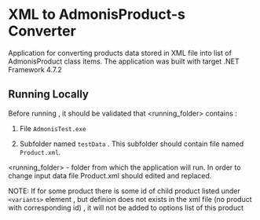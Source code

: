 
# XML to AdmonisProduct-s Converter

Application for converting products data stored in XML file into list of AdmonisProduct class items. The application was built with target .NET Framework 4.7.2



## Running Locally

Before running , it should be validated that  <running_folder> contains : 

1. File ```AdmonisTest.exe```

2. Subfolder named ```testData``` . This subfolder should contain file  named ```Product.xml```. 

<running_folder> - folder from which the application will run. 
In order to change input data file Product.xml should edited and replaced.

NOTE: If for some product there is some id of child product listed under ```<variants>``` element , but definion does not exists in the xml file (no product with corresponding id) , it will not be added to options list of this product   



